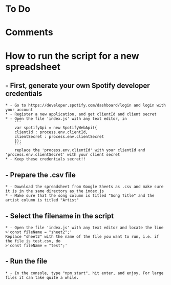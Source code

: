 # To Do

# Comments

# How to run the script for a new spreadsheet
## - First, generate your own Spotify developer credentials
	* - Go to https://developer.spotify.com/dashboard/login and login with your account
	* - Register a new application, and get clientId and client secret
	* - Open the file 'index.js' with any text editor, in 
		```
		var spotifyApi = new SpotifyWebApi({
  		clientId : process.env.clientId,
  		clientSecret : process.env.clientSecret
		});
		```
		replace the 'process.env.clientId' with your clientId and 'process.env.clientSecret' with your client secret
	* - Keep these credentials secret!!
## - Prepare the .csv file
	* - Download the spreadsheet from Google Sheets as .csv and make sure it is in the same directory as the index.js
	* - Make sure that the song column is titled "Song Title" and the artist column is titled "Artist"
## - Select the filename in the script
	* - Open the file 'index.js' with any text editor and locate the line
	>'const fileName = "sheet2";'
	Replace "sheet2" with the name of the file you want to run, i.e. if the file is test.csv, do 
	>'const fileName = "test";'
## - Run the file
	* - In the console, type "npm start", hit enter, and enjoy. For large files it can take quite a while.	
